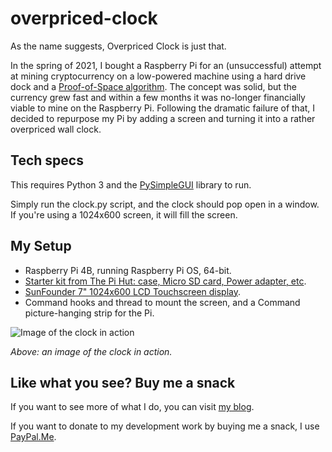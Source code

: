 # overpriced-clock

As the name suggests, Overpriced Clock is just that.  

In the spring of 2021, I bought a Raspberry Pi for an (unsuccessful) attempt at mining cryptocurrency on a low-powered machine using a hard drive dock and a [Proof-of-Space algorithm](https://en.wikipedia.org/wiki/Proof_of_space).  The concept was solid, but the currency grew fast and within a few months it was no-longer financially viable to mine on the Raspberry Pi.  Following the dramatic failure of that, I decided to repurpose my Pi by adding a screen and turning it into a rather overpriced wall clock.

## Tech specs

This requires Python 3 and the [PySimpleGUI](https://pysimplegui.readthedocs.io/en/latest/readme/) library to run.

Simply run the clock.py script, and the clock should pop open in a window.  If you're using a 1024x600 screen, it will fill the screen.

## My Setup

- Raspberry Pi 4B, running Raspberry Pi OS, 64-bit.
- [Starter kit from The Pi Hut: case, Micro SD card, Power adapter, etc](https://thepihut.com/products/raspberry-pi-starter-kit?variant=20336446079038).
- [SunFounder 7" 1024x600 LCD Touchscreen display](https://www.sunfounder.com/collections/raspberry-pi-store/products/7inch-ips-touchscreen).
- Command hooks and thread to mount the screen, and a Command picture-hanging strip for the Pi.

![Image of the clock in action](https://example.com/example.png)

_Above: an image of the clock in action._

## Like what you see?  Buy me a snack ##

If you want to see more of what I do, you can visit [my blog](https://jamesphillipsuk.com "Go there now").

If you want to donate to my development work by buying me a snack, I use [PayPal.Me](https://paypal.me/JamesPhillipsUK "My PayPal.Me").
